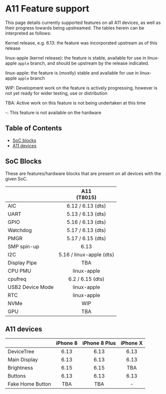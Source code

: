 # A11 Feature support

This page details currently supported features on all A11 devices, as well as their progress towards being upstreamed.
The tables herein can be interpreted as follows:

Kernel release, e.g. 6.13: the feature was incorporated upstream as of this release

linux-apple (kernel release): the feature is stable, available for use in linux-apple `apple` branch, and should be upstream by the release indicated.

linux-apple: the feature is (mostly) stable and available for use in linux-apple `apple` branch

WIP: Development work on the feature is actively progressing, however is not yet ready for wider testing, use or distribution

TBA: Active work on this feature is not being undertaken at this time

-: This feature is not available on the hardware

## Table of Contents

- [SoC blocks](#soc-blocks)
- [A11 devices](#a11-devices)

## SoC Blocks

These are features/hardware blocks that are present on all devices with the given SoC.

|                  | A11<br>(T8015)                  |
|------------------|:-------------------------------:|
| AIC              | 6.12 / 6.13 (dts)               |
| UART             | 5.13 / 6.13 (dts)               |
| GPIO             | 5.16 / 6.13 (dts)               |
| Watchdog         | 5.17 / 6.13 (dts)               |
| PMGR             | 5.17 / 6.15 (dts)               |
| SMP spin-up      | 6.13                            |
| I2C              | 5.16 / linux-apple (dts)        |
| Display Pipe     | TBA                             |
| CPU PMU          | linux-apple                     |
| cpufreq          | 6.2 / 6.15 (dts)                |
| USB2 Device Mode | linux-apple                     |
| RTC              | linux-apple                     |
| NVMe             | WIP <!-- too unstable -->       |
| GPU              | TBA                             |

<!--[1]: Currently require iOS 14 or above iBoot-->

## A11 devices

|                        | iPhone 8    | iPhone 8  Plus | iPhone X    | 
|------------------------|:-----------:|:--------------:|:-----------:|
| DeviceTree             | 6.13        | 6.13           | 6.13        |
| Main Display           | 6.13        | 6.13           | 6.13        |
| Brightness             | 6.15        | 6.15           | TBA         |
| Buttons                | 6.13        | 6.13           | 6.13        |
| Fake Home Button       | TBA         | TBA            | -           |
